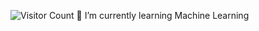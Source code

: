 ![Visitor Count](https://komarev.com/ghpvc/?username={213yuka}&color={pink})
🌱 I’m currently learning Machine Learning


